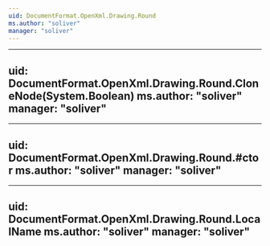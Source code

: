 ```yaml
---
uid: DocumentFormat.OpenXml.Drawing.Round
ms.author: "soliver"
manager: "soliver"
---
```


---
uid: DocumentFormat.OpenXml.Drawing.Round.CloneNode(System.Boolean)
ms.author: "soliver"
manager: "soliver"
---

---
uid: DocumentFormat.OpenXml.Drawing.Round.#ctor
ms.author: "soliver"
manager: "soliver"
---

---
uid: DocumentFormat.OpenXml.Drawing.Round.LocalName
ms.author: "soliver"
manager: "soliver"
---
